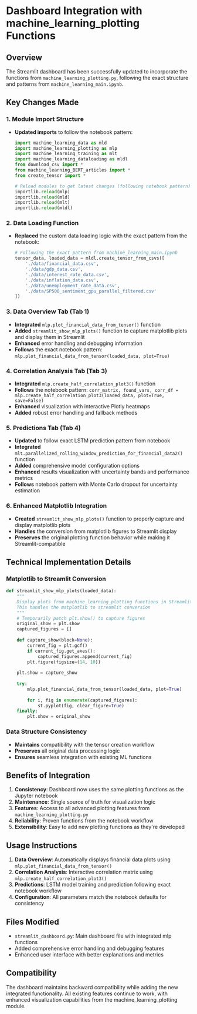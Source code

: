 # Dashboard Integration with machine_learning_plotting Functions

## Overview
The Streamlit dashboard has been successfully updated to incorporate the functions from `machine_learning_plotting.py`, following the exact structure and patterns from `machine_learning_main.ipynb`.

## Key Changes Made

### 1. Module Import Structure
- **Updated imports** to follow the notebook pattern:
  ```python
  import machine_learning_data as mld
  import machine_learning_plotting as mlp
  import machine_learning_training as mlt
  import machine_learning_dataloading as mldl
  from download_csv import *
  from machine_learning_BERT_articles import *
  from create_tensor import *
  
  # Reload modules to get latest changes (following notebook pattern)
  importlib.reload(mlp)
  importlib.reload(mld)
  importlib.reload(mlt)
  importlib.reload(mldl)
  ```

### 2. Data Loading Function
- **Replaced** the custom data loading logic with the exact pattern from the notebook:
  ```python
  # Following the exact pattern from machine_learning_main.ipynb
  tensor_data, loaded_data = mldl.create_tensor_from_csvs([
      './data/financial_data.csv', 
      './data/gdp_data.csv', 
      './data/interest_rate_data.csv',
      './data/inflation_data.csv',
      './data/unemployment_rate_data.csv',
      './data/SP500_sentiment_gpu_parallel_filtered.csv'
  ])
  ```

### 3. Data Overview Tab (Tab 1)
- **Integrated** `mlp.plot_financial_data_from_tensor()` function
- **Added** `streamlit_show_mlp_plots()` function to capture matplotlib plots and display them in Streamlit
- **Enhanced** error handling and debugging information
- **Follows** the exact notebook pattern: `mlp.plot_financial_data_from_tensor(loaded_data, plot=True)`

### 4. Correlation Analysis Tab (Tab 3)
- **Integrated** `mlp.create_half_correlation_plot3()` function
- **Follows** the notebook pattern: `corr_matrix, found_vars, corr_df = mlp.create_half_correlation_plot3(loaded_data, plot=True, save=False)`
- **Enhanced** visualization with interactive Plotly heatmaps
- **Added** robust error handling and fallback methods

### 5. Predictions Tab (Tab 4)
- **Updated** to follow exact LSTM prediction pattern from notebook
- **Integrated** `mlt.parallelized_rolling_window_prediction_for_financial_data2()` function
- **Added** comprehensive model configuration options
- **Enhanced** results visualization with uncertainty bands and performance metrics
- **Follows** notebook pattern with Monte Carlo dropout for uncertainty estimation

### 6. Enhanced Matplotlib Integration
- **Created** `streamlit_show_mlp_plots()` function to properly capture and display matplotlib plots
- **Handles** the conversion from matplotlib figures to Streamlit display
- **Preserves** the original plotting function behavior while making it Streamlit-compatible

## Technical Implementation Details

### Matplotlib to Streamlit Conversion
```python
def streamlit_show_mlp_plots(loaded_data):
    """
    Display plots from machine_learning_plotting functions in Streamlit
    This handles the matplotlib to streamlit conversion
    """
    # Temporarily patch plt.show() to capture figures
    original_show = plt.show
    captured_figures = []
    
    def capture_show(block=None):
        current_fig = plt.gcf()
        if current_fig.get_axes():
            captured_figures.append(current_fig)
        plt.figure(figsize=(14, 10))
    
    plt.show = capture_show
    
    try:
        mlp.plot_financial_data_from_tensor(loaded_data, plot=True)
        
        for i, fig in enumerate(captured_figures):
            st.pyplot(fig, clear_figure=True)
    finally:
        plt.show = original_show
```

### Data Structure Consistency
- **Maintains** compatibility with the tensor creation workflow
- **Preserves** all original data processing logic
- **Ensures** seamless integration with existing ML functions

## Benefits of Integration

1. **Consistency**: Dashboard now uses the same plotting functions as the Jupyter notebook
2. **Maintenance**: Single source of truth for visualization logic
3. **Features**: Access to all advanced plotting features from `machine_learning_plotting.py`
4. **Reliability**: Proven functions from the notebook workflow
5. **Extensibility**: Easy to add new plotting functions as they're developed

## Usage Instructions

1. **Data Overview**: Automatically displays financial data plots using `mlp.plot_financial_data_from_tensor()`
2. **Correlation Analysis**: Interactive correlation matrix using `mlp.create_half_correlation_plot3()`
3. **Predictions**: LSTM model training and prediction following exact notebook workflow
4. **Configuration**: All parameters match the notebook defaults for consistency

## Files Modified

- `streamlit_dashboard.py`: Main dashboard file with integrated mlp functions
- Added comprehensive error handling and debugging features
- Enhanced user interface with better explanations and metrics

## Compatibility

The dashboard maintains backward compatibility while adding the new integrated functionality. All existing features continue to work, with enhanced visualization capabilities from the machine_learning_plotting module.
